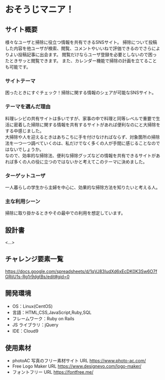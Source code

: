 # おそうじマニア！

## サイト概要

様々なユーザと掃除に役立つ情報を共有できるSNSサイト。
掃除について投稿した内容を他ユーザが検索、閲覧、コメントやいいねで評価できるのでさらによりよい投稿記事に出会ます。
閲覧だけならユーザ登録を必要としないので困ったときサッと閲覧できます。
また、カレンダー機能で掃除の計画を立てることも可能です。


### サイトテーマ

困ったときにすぐチェック！掃除に関する情報のシェアが可能なSNSサイト。

### テーマを選んだ理由

料理レシピの共有サイトは多いですが、家事の中で料理と同等レベルで重要で生活に密着した掃除に関する情報を共有するサイトがあれば便利なのにと大掃除をする中感じました。<br>
大掃除や人を迎えるときはあちこちに手を付けなければならず、対象箇所の掃除法を一つ一つ調べていくのは、私だけでなく多くの人が手間に感じることなのではないでしょうか。<br>
なので、効率的な掃除法、便利な掃除グッズなどの情報を共有できるサイトがあれば多くの人の役に立つのではないかと考えてこのテーマに決めました。

### ターゲットユーザ

一人暮らしの学生から主婦を中心に、効果的な掃除方法を知りたいと考える人。

### 主な利用シーン

掃除に取り掛かるときやその最中での利用を想定しています。

## 設計書

<...>

## チャレンジ要素一覧

https://docs.google.com/spreadsheets/d/1qVJ83IudXd6xEcDK0K3Sw6O7fGRijU1s-Rg1r9dgtBs/edit#gid=0

## 開発環境

- OS：Linux(CentOS)
- 言語：HTML,CSS,JavaScript,Ruby,SQL
- フレームワーク：Ruby on Rails
- JS ライブラリ：jQuery
- IDE：Cloud9

## 使用素材

- photoAC 写真のフリー素材サイト URL https://www.photo-ac.com/
- Free Logo Maker URL https://www.designevo.com/logo-maker/
- フォントフリー URL https://fontfree.me/
